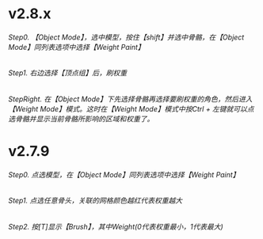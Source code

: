 # v2.8.x
###### Step0. 【Object Mode】，选中模型，按住【shift】并选中骨骼，在【Object Mode】同列表选项中选择【Weight Paint】
###### Step1.  右边选择【顶点组】后，刷权重

###### StepRight. 在【Object Mode】下先选择骨骼再选择要刷权重的角色，然后进入【Weight Mode】模式。这时在【Weight Mode】模式中按Ctrl + 左键就可以点选骨骼并显示当前骨骼所影响的区域和权重了。

# v2.7.9
###### Step0. 点选模型，在【Object Mode】同列表选项中选择【Weight Paint】
###### Step1. 点选任意骨头，关联的网格颜色越红代表权重越大
###### Step2. 按[T]显示【Brush】，其中Weight(0代表权重最小，1代表最大)
